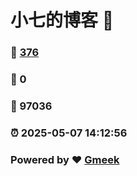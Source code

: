 # 小七的博客 :link:  
### :page_facing_up: [376](/tag.html) 
### :speech_balloon: 0 
### :hibiscus: 97036 
### :alarm_clock: 2025-05-07 14:12:56 
### Powered by :heart: [Gmeek](https://github.com/Meekdai/Gmeek)
